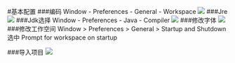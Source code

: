 
#基本配置
###编码
Window - Preferences - General - Workspace
![](https://upload-images.jianshu.io/upload_images/11006938-a2c2465bd5423a70.gif?imageMogr2/auto-orient/strip)
###Jre
![](https://upload-images.jianshu.io/upload_images/11006938-32b38974b06ef6de.gif?imageMogr2/auto-orient/strip)
###Jdk选择
Window - Preferences - Java - Compiler
![](https://upload-images.jianshu.io/upload_images/11006938-a39798a7ed28eaa4.png?imageMogr2/auto-orient/strip%7CimageView2/2/w/600)
###修改字体
![](https://upload-images.jianshu.io/upload_images/11006938-4c51358ef72bbe49.png?imageMogr2/auto-orient/strip%7CimageView2/2/w/600)
###修改工作空间
 Window > Preferences > General > Startup and Shutdown 选中 Prompt for workspace on startup

###导入项目
![](https://upload-images.jianshu.io/upload_images/11006938-37f604ce0a6fa12c.gif?imageMogr2/auto-orient/strip)







